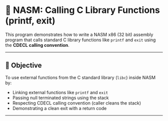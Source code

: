 # 🧵 NASM: Calling C Library Functions (printf, exit)

This program demonstrates how to write a NASM x86 (32 bit) assembly program that calls standard C library functions like `printf` and `exit` using the **CDECL calling convention**.

---

## 📌 Objective

To use external functions from the C standard library (`libc`) inside NASM by:

- Linking external functions like `printf` and `exit`
- Passing null terminated strings using the stack
- Respecting CDECL calling convention (caller cleans the stack)
- Demonstrating a clean exit with a return code

---